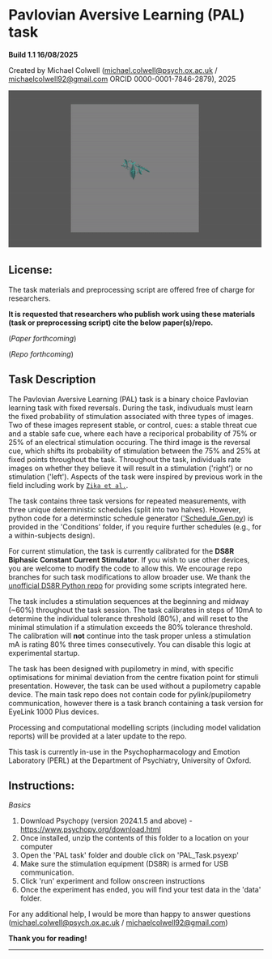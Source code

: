 # Pavlovian Aversive Learning (PAL) task

**Build 1.1 16/08/2025**

Created by Michael Colwell (michael.colwell@psych.ox.ac.uk / michaelcolwell92@gmail.com ORCID 0000-0001-7846-2879), 2025

![Task Schematic](Task_Schematic/Task_Animation.gif)

## License: 
The task materials and preprocessing script are offered free of charge for researchers. 

**It is requested that researchers who publish work using these materials (task or preprocessing script) cite the below paper(s)/repo.**

(*Paper forthcoming*)

(*Repo forthcoming*)

## Task Description

The Pavlovian Aversive Learning (PAL) task is a binary choice Pavlovian learning task with fixed reversals. During the task, indivuduals must learn the fixed probability of stimulation associated with three types of images. 
Two of these images represent stable, or control, cues: a stable threat cue and a stable safe cue, where each have a reciporical probability of 75% or 25% of an electrical stimulation occuring. The third image is the reversal
cue, which shifts its probability of stimulation between the 75% and 25% at fixed points throughout the task. Throughout the task, individuals rate images on whether they believe it will result in a stimulation ('right') or 
no stimulation ('left'). Aspects of the task were inspired by previous work in the field including work by [`Zika et al.`](https://www.nature.com/articles/s41467-023-39825-3).

The task contains three task versions for repeated measurements, with three unique deterministic schedules (split into two halves). However, python code for a determinstic schedule generator (['Schedule_Gen.py](../Conditions/Schedule_Gen.py)) 
is provided in the 'Conditions' folder, if you require further schedules (e.g., for a within-subjects design). 

For current stimulation, the task is currently calibrated for the **DS8R Biphasic Constant Current Stimulator**. If you wish to use other devices, you are welcome to modify the code to allow this. We encourage repo branches for
such task modifications to allow broader use. We thank the [unofficial DS8R Python repo](https://github.com/CCS-Lab/DS8R_python) for providing some scripts integrated here.

The task includes a stimulation sequences at the beginning and midway (~60%) throughout the task session. The task calibrates in steps of 10mA to determine the individual tolerance threshold (80%), and will reset
to the minimal stimulation if a stimulation exceeds the 80% tolerance threshold. The calibration will **not** continue into the task proper unless a stimulation mA is rating 80% three times consecutively. You can disable this logic at experimental startup.

The task has been designed with pupilometry in mind, with specific optimisations for minimal deviation from the centre fixation point for stimuli presentation. However, the task can be used without a pupilometry capable device. The main task repo does not contain code for pylink/pupilometry communication, however there is a task branch containing a task version for EyeLink 1000 Plus devices.

Processing and computational modelling scripts (including model validation reports) will be provided at a later update to the repo. 

This task is currently in-use in the Psychopharmacology and Emotion Laboratory (PERL) at the Department of Psychiatry, University of Oxford. 

## Instructions:

*Basics*
1. Download Psychopy (version 2024.1.5 and above) - https://www.psychopy.org/download.html
2. Once installed, unzip the contents of this folder to a location on your computer
3. Open the 'PAL task'  folder and double click on 'PAL_Task.psyexp'
4. Make sure the stimulation equipment (DS8R) is armed for USB communication.
5. Click 'run' experiment and follow onscreen instructions
6. Once the experiment has ended, you will find your test data in the 'data' folder.

For any additional help, I would be more than happy to answer questions (michael.colwell@psych.ox.ac.uk / michaelcolwell92@gmail.com)

**Thank you for reading!**

------------------------------------------
